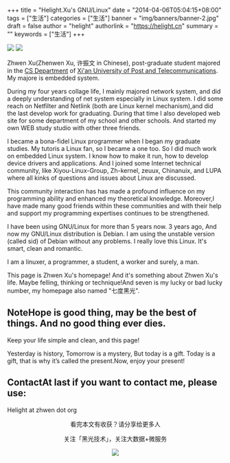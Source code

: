 +++
title = "Helight.Xu's GNU/Linux"
date = "2014-04-06T05:04:15+08:00"
tags = ["生活"]
categories = ["生活"]
banner = "img/banners/banner-2.jpg"
draft = false
author = "helight"
authorlink = "https://helight.cn"
summary = ""
keywords = ["生活"]
+++


![](http://www.debian.org/logos/openlogo-nd-50.png)
![](http://www.debian.org/Pics/debian.png)
		
Zhwen Xu(Zhenwen Xu, 许振文 in Chinese), post-graduate student majored in the [CS Department](http://cs.xupt.edu.cn) of [Xi'an  University of Post and Telecommunications](http://www.xupt.edu.cn). 
	My majore is embedded system.
<!--more-->
During my four years collage life, I mainly majored network system, and did a deeply understanding of net system especially in Linux system. I did some reach on Netfilter and Netlink (both are Linux kernel mechanism),and did the last develop work for graduating. During that time I also developed web site for some department of my school and other schools. And started my own WEB study studio with other three friends.
	
I became a bona-fidel Linux programmer when I began my graduate studies. My tutoris a Linux fan, so I became a one too. So I did much work on embedded Linux system. I know how to make it run, how to develop device drivers and applications. And I joined some Internet technical community, like Xiyou-Linux-Group, Zh-kernel, zeuux, Chinanuix, and LUPA where all kinks of questions and issues about Linux are discussed. 
	
This community interaction has has made a profound influence on my programming ability and enhanced my theoretical knowledge. Moreover,I have made many good friends within these communities and with their help and support my programming expertises continues to be strengthened. 
	
I have been using GNU/Linux for more than 5 years now. 3 years ago, And now my GNU/Linux distribution is Debian. I am using the unstable version (called sid) of Debian without any problems. I really love this Linux. It's smart, clean and romantic.
	
I am a linuxer, a programmer, a student, a worker and surely, a man.
	
This page is Zhwen Xu's homepage! And it's something about Zhwen Xu's life. Maybe felling, thinking or technique!And seven is my lucky or bad lucky number, my homepage also named "七度黑光". 
	
## NoteHope is good thing, may be the best of things. And no good thing ever dies.
Keep your life simple and clean, and this page!

Yesterday is history, Tomorrow is a mystery, But today is a gift. Today is a gift, that is why it’s called the present.Now, enjoy your present!
 
## ContactAt last if you want to contact me, please use:
Helight at zhwen dot org 
	

<center>
看完本文有收获？请分享给更多人<br>

关注「黑光技术」，关注大数据+微服务<br>

![](/img/qrcode_helight_tech.jpg)
</center>
